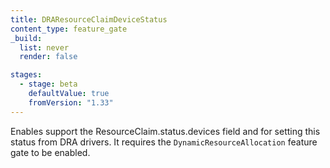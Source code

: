 ```yaml
---
title: DRAResourceClaimDeviceStatus
content_type: feature_gate
_build:
  list: never
  render: false

stages:
  - stage: beta
    defaultValue: true
    fromVersion: "1.33"
---
```

Enables support the ResourceClaim.status.devices field and for setting this 
status from DRA drivers. It requires the `DynamicResourceAllocation` feature
gate to be enabled.